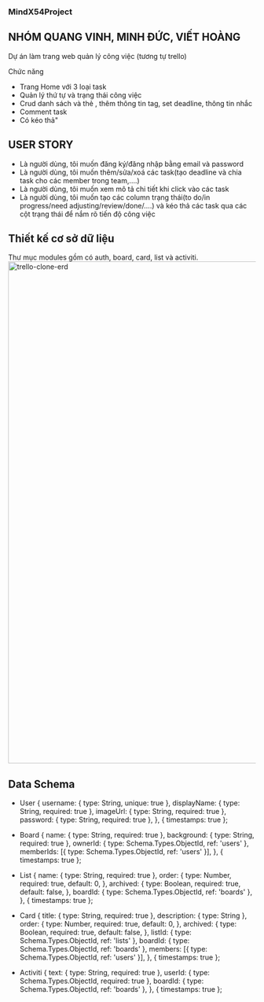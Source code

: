 ### MindX54Project
## NHÓM QUANG VINH, MINH ĐỨC, VIẾT HOÀNG
Dự án làm trang web quản lý công việc (tương tự trello)

Chức năng
- Trang Home với 3 loại task
- Quản lý thứ tự và trạng thái công việc
- Crud danh sách và thẻ , thêm thông tin tag, set deadline, thông tin nhắc
- Comment task
- Có kéo thả"

## USER STORY
- Là người dùng, tôi muốn đăng ký/đăng nhập bằng email và password
- Là người dùng, tôi muốn thêm/sửa/xoá các task(tạo deadline và chia task cho các member trong team,….)
- Là người dùng, tôi muốn xem mô tả chi tiết khi click vào các task
- Là người dùng, tôi muốn tạo các column trạng thái(to do/in progress/need adjusting/review/done/….) và kéo thả các task qua các cột trạng thái để nắm rõ tiến độ công việc

## Thiết kế cơ sở dữ liệu
Thư mục modules gồm có auth, board, card, list và activiti.
<img width="1021" alt="trello-clone-erd" src="https://user-images.githubusercontent.com/81417700/142159336-136287c9-b4bb-4067-85c7-3165967527ec.png">
## Data Schema 
- User
{
 username: {
      type: String,
      unique: true
    },
    displayName: {
      type: String,
      required: true
    },
    imageUrl: {
      type: String,
      required: true
    },
    password: {
      type: String,
      required: true
    },
  }, {
    timestamps: true
  };


- Board 
{
 name: {
      type: String,
      required: true
    },
    background: {
      type: String,
      required: true
    },
    ownerId: {
      type: Schema.Types.ObjectId,
      ref: 'users'
    },
    memberIds: [{
      type: Schema.Types.ObjectId,
      ref: 'users'
    }],
  }, {
    timestamps: true
  };

- List
 {
  name: {
      type: String,
      required: true
    },
    order: {
      type: Number,
      required: true,
      default: 0,
    },
    archived: {
      type: Boolean,
      required: true,
      default: false,
    },
    boardId: {
      type: Schema.Types.ObjectId,
      ref: 'boards'
    },
  }, {
    timestamps: true
  };

- Card
{
  title: {
      type: String,
      required: true
    },
    description: {
      type: String
    },
    order: {
      type: Number,
      required: true,
      default: 0,
    },
    archived: {
      type: Boolean,
      required: true,
      default: false,
    },
    listId: {
      type: Schema.Types.ObjectId,
      ref: 'lists'
    },
    boardId: {
      type: Schema.Types.ObjectId,
      ref: 'boards'
    },
    members: [{
      type: Schema.Types.ObjectId,
      ref: 'users'
    }],
  }, {
    timestamps: true
  };

- Activiti
{
  text: {
      type: String,
      required: true
    },
    userId: {
      type: Schema.Types.ObjectId,
      required: true
    },
    boardId: {
      type: Schema.Types.ObjectId,
      ref: 'boards'
    },
  }, {
    timestamps: true
  };

